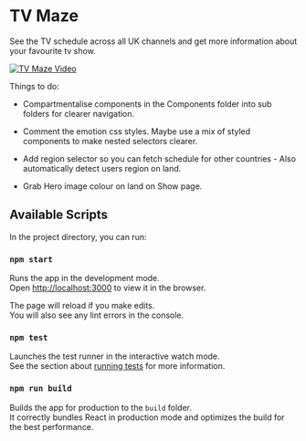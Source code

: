 # TV Maze

See the TV schedule across all UK channels and get more information about your favourite tv show.

[![TV Maze Video](https://media.giphy.com/media/5Yzk58qktl8UI44enK/giphy.gif)](https://media.giphy.com/media/5Yzk58qktl8UI44enK/source.gif)

Things to do:

* Compartmentalise components in the Components folder into sub folders for clearer navigation.

* Comment the emotion css styles. Maybe use a mix of styled components to make nested selectors clearer.

* Add region selector so you can fetch schedule for other countries - Also automatically detect users region on land.

* Grab Hero image colour on land on Show page.


## Available Scripts

In the project directory, you can run:

### `npm start`

Runs the app in the development mode.\
Open [http://localhost:3000](http://localhost:3000) to view it in the browser.

The page will reload if you make edits.\
You will also see any lint errors in the console.

### `npm test`

Launches the test runner in the interactive watch mode.\
See the section about [running tests](https://facebook.github.io/create-react-app/docs/running-tests) for more information.

### `npm run build`

Builds the app for production to the `build` folder.\
It correctly bundles React in production mode and optimizes the build for the best performance.
